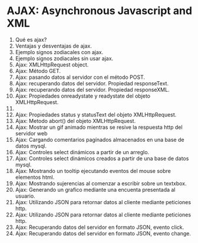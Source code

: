 # AJAX: Asynchronous Javascript and XML

1. Qué es ajax?
2. Ventajas y desventajas de ajax.
3. Ejemplo signos zodiacales con ajax.
4. Ejemplo signos zodiacales sin usar ajax.
5. Ajax: XMLHttpRequest object.
6. Ajax: Método GET.
7. Ajax: pasando datos al servidor con el método POST.
8. Ajax: recuperando datos del servidor. Propiedad responseText.
9. Ajax: recuperando datos del servidor. Propiedad responseXML.
10. Ajax: Propiedades onreadystate y readystate del objeto XMLHttpRequest.
11.
12. Ajax: Propiedades status y statusText del objeto XMLHttpRequest.
13. Ajax: Metodo abort() del objeto XMLHttpRequest.
14. Ajax: Mostrar un gif animado mientras se resive la respuesta http del servidor web
15. Ajax: Cargando comentarios pagínados almacenados en una base de datos mysql.
16. Ajax: Controles select dinámicos a partir de un arreglo.
16. Ajax: Controles select dinámicos creados a partir de una base de datos mysql.
17. Ajax: Mostrando un tooltip ejecutando eventos del mouse sobre elementos html.
18. Ajax: Mostrando sujerencias al comenzar a escribir sobre un textxbox.
19. Ajax: Generando un grafico mediante una encuenta presentada al usuario.
20. Ajax: Utilizando JSON para retornar datos al cliente mediante peticiones http.
21. Ajax: Utilizando JSON para retornar datos al cliente mediante peticiones http.
22. Ajax: Recuperando datos del servidor en formato JSON, evento click.
23. Ajax: Recuperando datos del servidor en formato JSON, evento change.